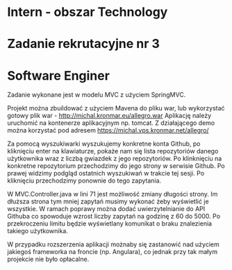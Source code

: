 # Intern - obszar Technology
# Zadanie rekrutacyjne nr 3
# Software Enginer

Zadanie wykonane jest w modelu MVC z użyciem SpringMVC.

Projekt można zbuildować z użyciem Mavena do pliku war, lub wykorzystać gotowy plik war - http://michal.kronmar.eu/allegro.war 
Aplikację należy uruchomić na kontenerze aplikacyjnym np. tomcat.
Z działającego demo można korzystać pod adresem https://michal.vps.kronmar.net/allegro/

Za pomocą wyszukiwarki wyszukujemy konkretne konta Github, po kliknięciu enter na klawiaturze, pokaże nam się lista repozytoriów danego użytkownika wraz z liczbą gwiazdek z jego repozytoriów. Po klinknięciu na konkretne repozytorium przechodzimy do jego strony w serwisie Github. 
Po prawej widzimy podgląd ostatnich wyszukiwań w trakcie tej sesji. Po kliknięciu przechodzimy ponownie do tego zapytania.



W MVC.Controller.java w lini 71 jest możliwość zmiany długości strony. Im dłuższa strona tym mniej zapytań musimy wykonać żeby wyświetlić je wszystkie.
W ramach poprawy można dodać uwierzytelnianie do API Githuba co spowoduje wzrost liczby zapytań na godzinę z 60 do 5000. Po przekroczeniu limitu będzie wyświetlany komunikat o braku znalezienia takiego użytkownika.

W przypadku rozszerzenia aplikacji możnaby się zastanowić nad użyciem jakiegoś frameworka na froncie (np. Angulara), co jednak przy tak małym projekcie nie było opłacalne.
